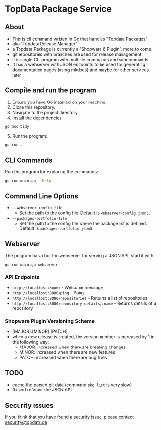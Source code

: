 # TopData Package Service

## About
- This is cli command written in Go that handles "Topdata Packages"
- aka "Topdata Release Manager"
- a Topdata Package is currently a "Shopware 6 Plugin", more to come.
- git repositories with branches are used for release management 
- it is single CLI program with multiple commands and subcommands
- It has a webserver with JSON endpoints to be used for generating documentation pages (using mkdocs) and maybe for other services later

## Compile and run the program

1. Ensure you have Go installed on your machine.
2. Clone this repository.
3. Navigate to the project directory.
4. Install the dependencies:
```bash
go mod tidy
```
5. Run the program:
```bash
go run .
```


## CLI Commands
Run the program for exploring the commands:
```bash
go run main.go --help
```

## Command Line Options
- `--webserver-config-file`
  - Set the path to the config file. Default is `webserver-config.json5`.
- `--packages-portfolio-file`
  - Set the path to the config file where the package list is defined. Default is `packages-portfolio.json5`. 



## Webserver
The program has a built-in webserver for serving a JSON API, start it with:
```bash
go run main.go webserver
```

### API Endpoints

- `http://localhost:8080/` - Welcome message
- `http://localhost:8080/ping` - Pong
- `http://localhost:8080/repositories` - Returns a list of repositories
- `http://localhost:8080/repository-details/:name` - Returns details of a repository


### Shopware Plugin Versioning Scheme
- [MAJOR].[MINOR].[PATCH]
- when a new release is created, the version number is increased by 1 in the following way:
  - MAJOR: increased when there are breaking changes
  - MINOR: increased when there are new features
  - PATCH: increased when there are bug fixes 

## TODO
- cache the parsed git data (command `pkg list` is very slow)
- fix and refactor the JSON API


## Security issues
If you think that you have found a security issue, please contact security@topdata.de